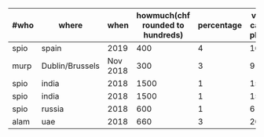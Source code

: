 | #who | where           | when     | howmuch(chf rounded to hundreds) | percentage | voluntary-carbontax-pledge(chf) |
|------|-----------------|----------|----------------------------------|------------|---------------------------------|
| spio | spain           | 2019     | 400                              | 4          | 16                              |
| murp | Dublin/Brussels | Nov 2018 | 300                              | 3          | 9                               |
| spio | india           | 2018     | 1500                             | 1          | 15                              |
| spio | india           | 2018     | 1500                             | 1          | 15                              |
| spio | russia          | 2018     | 600                              | 1          | 6                               |
| alam | uae             | 2018     | 660                              | 3          | 20                              |


